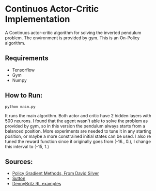 # Continuos Actor-Critic Implementation

A Continuos actor-critic algorithm for solving the inverted pendulum problem. The environment is provided by gym. 
This is an On-Policy algorithm.


## Requirements

- Tensorflow
- Gym
- Numpy 

## How to Run: 

```
python main.py
```


It runs the main algorithm. Both actor and critic have 2 hidden layers with 500 neurons. 
I found that the agent wasn't able to solve the problem as provided by gym, so in this version the pendulum always starts from a balanced position. 
More experiments are needed to tune it in any starting position, or maybe a more constrained initial states can be used. 
I also re tuned the reward function since it originally goes from (-16., 0.), I change this interval to (-15, 1.)

## Sources: 


- [Policy Gradient Methods, From David Silver](http://www0.cs.ucl.ac.uk/staff/d.silver/web/Teaching_files/pg.pdf)
- [Sutton](http://incompleteideas.net/book/bookdraft2018jan1.pdf)
- [DennyBritz RL examples](https://github.com/dennybritz/reinforcement-learning/tree/master/PolicyGradient)
